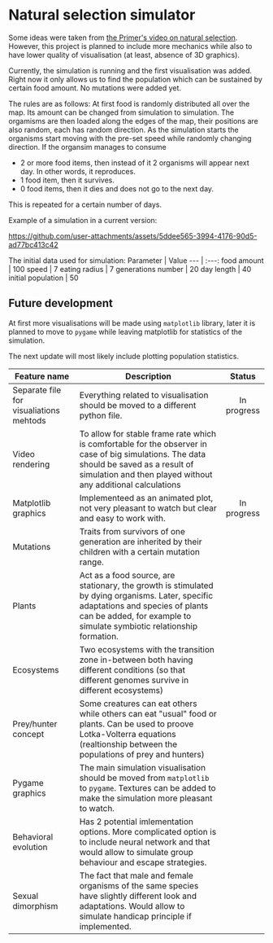 # Natural selection simulator #

Some ideas were taken from [the Primer's video on natural selection](https://www.youtube.com/watch?v=0ZGbIKd0XrM). However, this project is planned to include more mechanics while also to have lower quality of visualisation (at least, absence of 3D graphics).

Currently, the simulation is running and the first visualisation was added. Right now it only allows us to find the population which can be sustained by certain food amount. No mutations were added yet.

The rules are as follows:
At first food is randomly distributed all over the map. Its amount can be changed from simulation to simulation.
The orgamisms are then loaded along the edges of the map, their positions are also random, each has random direction.
As the simulation starts the organisms start moving with the pre-set speed while randomly changing direction.
If the organsim manages to consume
* 2 or more food items, then instead of it 2 organisms will appear next day. In other words, it reproduces.
* 1 food item, then it survives.
* 0 food items, then it dies and does not go to the next day.
  
This is repeated for a certain number of days.

Example of a simulation in a current version: 

https://github.com/user-attachments/assets/5ddee565-3994-4176-90d5-ad77bc413c42

The initial data used for simulation:
Parameter | Value
--- | :---: 
food amount | 100
speed | 7
eating radius | 7
generations number | 20
day length | 40
initial population | 50

## Future development ##

At first more visualisations will be made using `matplotlib` library, later it is planned to move to `pygame` while leaving matplotlib for statistics of the simulation.

The next update will most likely include plotting population statistics.

Feature name | Description | Status
-----|---------|:-----:
Separate file for visualiations mehtods | Everything related to visualisation should be moved to a different python file. | In progress
Video rendering | To allow for stable frame rate which is comfortable for the observer in case of big simulations. The data should be saved as a result of simulation and then played without any additional calculations
Matplotlib graphics | Implementeed as an animated plot, not very pleasant to watch but clear and easy to work with. | In progress
Mutations | Traits from survivors of one generation are inherited by their children with a certain mutation range.
Plants | Act as a food source, are stationary, the growth is stimulated by dying organisms. Later, specific adaptations and species of plants can be added, for example to simulate symbiotic relationship formation.
Ecosystems | Two ecosystems with the transition zone in-between both having different conditions (so that different genomes survive in different ecosystems)
Prey/hunter concept | Some creatures can eat others while others can eat "usual" food or plants. Can be used to proove Lotka-Volterra equations (realtionship between the populations of prey and hunters)
Pygame graphics | The main simulation visualisation should be moved from `matplotlib` to `pygame`. Textures can be added to make the simulation more pleasant to watch.
Behavioral evolution | Has 2 potential imlementation options. More complicated option is to include neural network and that would allow to simulate group behaviour and escape strategies.
Sexual dimorphism | The fact that male and female organisms of the same species have slightly different look and adaptations. Would allow to simulate handicap principle if implemented.
